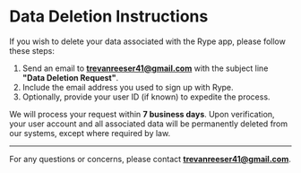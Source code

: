 # Data Deletion Instructions

If you wish to delete your data associated with the Rype app, please follow these steps:

1. Send an email to **trevanreeser41@gmail.com** with the subject line **"Data Deletion Request"**.
2. Include the email address you used to sign up with Rype.
3. Optionally, provide your user ID (if known) to expedite the process.

We will process your request within **7 business days**. Upon verification, your user account and all associated data will be permanently deleted from our systems, except where required by law.

---

For any questions or concerns, please contact **trevanreeser41@gmail.com**.
